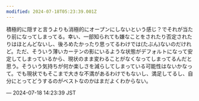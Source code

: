 ```yaml
---
modified: 2024-07-18T05:23:39.001Z
---
```


<p>積極的に隠すと言うよりも消極的にオープンにしないという感じ？でそれが当たり前になってしまってる。幸い、一部知られても嫌なことをされたり否定されたりはほとんどないし、後ろめたかったり思ってるわけでは(たぶん)ないのだけれど。ただ、そういう薄いカーテンの影にいるような状態がデフォルトになって安定してしまっているから、現状のまま変わることがなくなってしまってるんだと思う。そういう気持ちが何か楽しさを減らしてしまっている可能性はないかなって。でも現状でもそこまで大きな不満があるわけでもないし、満足してるし、自分にとってどうするのがベストなのかはまだよくわからない。</p>

&mdash; 2024-07-18 14:23:39 JST

<!-- Original URL: https://mastodon.social/@sakuramochi0/112805820432554380-->
